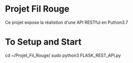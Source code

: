 # Projet Fil Rouge
  Ce projet expose la réalistion d'une API RESTful en Puthon3.7
# To Setup and Start
  cd ~/Projet_Fil_Rouge/
  sudo python3 FLASK_REST_API.py
  
